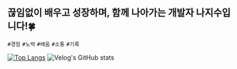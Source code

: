 ## 끊임없이 배우고 성장하며, 함께 나아가는 개발자 나지수입니다!🍀
`#경험` `#노력` `#배움` `#소통` `#기록` 
 
[![Top Langs](https://github-readme-stats.vercel.app/api/top-langs/?username=naji2-2&layout=compact)](https://github.com/naji2-2/github-readme-stats)
![Velog's GitHub stats](https://velog-readme-stats.vercel.app/api?name=naji2-2)


<!--
**naji2-2/naji2-2** is a ✨ _special_ ✨ repository because its `README.md` (this file) appears on your GitHub profile.

Here are some ideas to get you started:

- 🔭 I’m currently working on ...
- 🌱 I’m currently learning ...
- 👯 I’m looking to collaborate on ...
- 🤔 I’m looking for help with ...
- 💬 Ask me about ...
- 📫 How to reach me: ...
- 😄 Pronouns: ...
- ⚡ Fun fact: ...
-->
